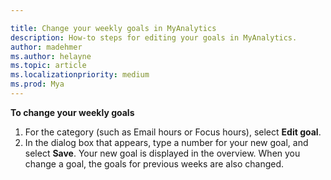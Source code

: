 ```yaml
---

title: Change your weekly goals in MyAnalytics
description: How-to steps for editing your goals in MyAnalytics. 
author: madehmer
ms.author: helayne
ms.topic: article
ms.localizationpriority: medium 
ms.prod: Mya
---
```


**To change your weekly goals**

1. For the category (such as Email hours or Focus hours), select **Edit goal**.
2. In the dialog box that appears, type a number for your new goal, and select **Save**. Your new goal is displayed in the overview. When you change a goal, the goals for previous weeks are also changed.